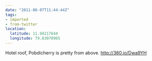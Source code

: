 ```yaml
---
date: "2011-08-07T11:44:44Z"
tags:
- imported
- from-twitter
location:
  latitude: 11.94217644
  longitude: 79.83070965
---
```

Hotel roof, Pobdicherry is pretty from above. http://360.io/Dwa9YH
